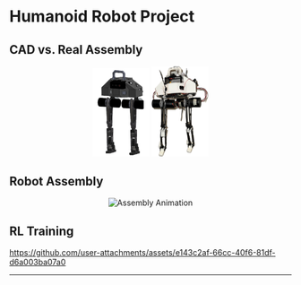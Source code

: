 # Humanoid Robot Project

## CAD vs. Real Assembly
<div align="center">
  <img src="asset/CAD.png" alt="CAD Model" width="20%">  <img src="asset/real_assembly.png" alt="CAD Model" width="20%"> 
</div>

## Robot Assembly
<div align="center">
  <img src="asset/Assembly Annimation.gif" alt="Assembly Animation" width="60%">
</div>

## RL Training

https://github.com/user-attachments/assets/e143c2af-66cc-40f6-81df-d6a003ba07a0

---
